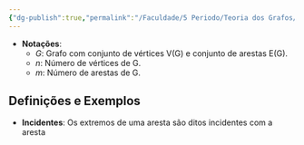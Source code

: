 ```yaml
---
{"dg-publish":true,"permalink":"/Faculdade/5 Periodo/Teoria dos Grafos/Sub-Notes/Conceitos Básicos/","tags":["grafos"]}
---
```



- **Notações**:
	- *G*: Grafo com conjunto de vértices V(G) e conjunto de arestas E(G).
	- *n*: Número de vértices de G.
	- *m*: Número de arestas de G.
## Definições e Exemplos
- **Incidentes**: Os extremos de uma aresta são ditos incidentes com a aresta
<style> .container {font-family: sans-serif; text-align: center;} .button-wrapper button {z-index: 1;height: 40px; width: 100px; margin: 10px;padding: 5px;} .excalidraw .App-menu_top .buttonList { display: flex;} .excalidraw-wrapper { height: 800px; margin: 50px; position: relative;} :root[dir="ltr"] .excalidraw .layer-ui__wrapper .zen-mode-transition.App-menu_bottom--transition-left {transform: none;} </style><script src="https://cdn.jsdelivr.net/npm/react@17/umd/react.production.min.js"></script><script src="https://cdn.jsdelivr.net/npm/react-dom@17/umd/react-dom.production.min.js"></script><script type="text/javascript" src="https://cdn.jsdelivr.net/npm/@excalidraw/excalidraw@0/dist/excalidraw.production.min.js"></script><div id="Drawing_2024-03-17_1752.11.excalidraw.md1"></div><script>(function(){const InitialData={"type":"excalidraw","version":2,"source":"https://github.com/zsviczian/obsidian-excalidraw-plugin/releases/tag/2.0.24","elements":[{"type":"ellipse","version":83,"versionNonce":363897670,"isDeleted":false,"id":"m__w-3O2se0RxAF6xNKwY","fillStyle":"solid","strokeWidth":2,"strokeStyle":"solid","roughness":1,"opacity":100,"angle":0,"x":-237.83984593288878,"y":-127.05612529896217,"strokeColor":"#1e1e1e","backgroundColor":"transparent","width":21.455796767742868,"height":18.186031696330048,"seed":1934291802,"groupIds":["yT83nXoXPczJuJ79fJIJ9","AJ86x_kcttxh-PQo0oyQ-"],"frameId":null,"roundness":{"type":2},"boundElements":[],"updated":1710709230876,"link":null,"locked":false},{"type":"text","version":78,"versionNonce":1435671578,"isDeleted":false,"id":"wPFhmt8e","fillStyle":"solid","strokeWidth":2,"strokeStyle":"solid","roughness":1,"opacity":100,"angle":0,"x":-233.5240003139031,"y":-111.80186387976904,"strokeColor":"#1e1e1e","backgroundColor":"transparent","width":11.3599853515625,"height":25,"seed":704523354,"groupIds":["yT83nXoXPczJuJ79fJIJ9","AJ86x_kcttxh-PQo0oyQ-"],"frameId":null,"roundness":null,"boundElements":[],"updated":1710709230876,"link":null,"locked":false,"fontSize":20,"fontFamily":1,"text":"u","rawText":"u","textAlign":"left","verticalAlign":"top","containerId":null,"originalText":"u","lineHeight":1.25,"baseline":18},{"type":"line","version":191,"versionNonce":2005420678,"isDeleted":false,"id":"WNfo4mPj7oBzBueDPxkis","fillStyle":"solid","strokeWidth":2,"strokeStyle":"solid","roughness":1,"opacity":100,"angle":0,"x":-215.7890922958844,"y":-117.42512739767741,"strokeColor":"#1e1e1e","backgroundColor":"transparent","width":65.96520665238668,"height":1.081396830366998,"seed":1300629062,"groupIds":["yT83nXoXPczJuJ79fJIJ9","AJ86x_kcttxh-PQo0oyQ-"],"frameId":null,"roundness":{"type":2},"boundElements":[],"updated":1710709230876,"link":null,"locked":false,"startBinding":null,"endBinding":null,"lastCommittedPoint":null,"startArrowhead":null,"endArrowhead":null,"points":[[0,0],[65.96520665238668,-1.081396830366998]]},{"type":"ellipse","version":92,"versionNonce":1541146842,"isDeleted":false,"id":"UodOMKIPxDMYplg-L6V_Z","fillStyle":"solid","strokeWidth":2,"strokeStyle":"solid","roughness":1,"opacity":100,"angle":0,"x":-148.30993008098395,"y":-126.94141950490697,"strokeColor":"#1e1e1e","backgroundColor":"transparent","width":16.869790553725124,"height":15.355834991211324,"seed":665602374,"groupIds":["yT83nXoXPczJuJ79fJIJ9","AJ86x_kcttxh-PQo0oyQ-"],"frameId":null,"roundness":{"type":2},"boundElements":[],"updated":1710709230876,"link":null,"locked":false},{"type":"text","version":93,"versionNonce":1718159814,"isDeleted":false,"id":"z2Ve39ME","fillStyle":"solid","strokeWidth":2,"strokeStyle":"solid","roughness":1,"opacity":100,"angle":0,"x":-144.20062212558938,"y":-113.53209880835624,"strokeColor":"#1e1e1e","backgroundColor":"transparent","width":10.459991455078125,"height":25,"seed":2044071366,"groupIds":["yT83nXoXPczJuJ79fJIJ9","AJ86x_kcttxh-PQo0oyQ-"],"frameId":null,"roundness":null,"boundElements":[],"updated":1710709230876,"link":null,"locked":false,"fontSize":20,"fontFamily":1,"text":"v","rawText":"v","textAlign":"left","verticalAlign":"top","containerId":null,"originalText":"v","lineHeight":1.25,"baseline":18},{"type":"text","version":79,"versionNonce":1473895834,"isDeleted":false,"id":"1gb5sA8i","fillStyle":"solid","strokeWidth":2,"strokeStyle":"solid","roughness":1,"opacity":100,"angle":0,"x":-190.26812709922334,"y":-150.51587040690748,"strokeColor":"#1e1e1e","backgroundColor":"transparent","width":10.939987182617188,"height":25,"seed":337262534,"groupIds":["yT83nXoXPczJuJ79fJIJ9","AJ86x_kcttxh-PQo0oyQ-"],"frameId":null,"roundness":null,"boundElements":[],"updated":1710709230876,"link":null,"locked":false,"fontSize":20,"fontFamily":1,"text":"e","rawText":"e","textAlign":"left","verticalAlign":"top","containerId":null,"originalText":"e","lineHeight":1.25,"baseline":18},{"id":"XakQxQmC","type":"text","x":-228.5149927300738,"y":-191.03386714333828,"width":99.41990661621094,"height":25,"angle":0,"strokeColor":"#2f9e44","backgroundColor":"transparent","fillStyle":"solid","strokeWidth":2,"strokeStyle":"solid","roughness":1,"opacity":100,"groupIds":["AJ86x_kcttxh-PQo0oyQ-"],"frameId":null,"roundness":null,"seed":1173685126,"version":69,"versionNonce":292544774,"isDeleted":false,"boundElements":null,"updated":1710709230876,"link":null,"locked":false,"text":"Incidentes","rawText":"Incidentes","fontSize":20,"fontFamily":1,"textAlign":"left","verticalAlign":"top","baseline":18,"containerId":null,"originalText":"Incidentes","lineHeight":1.25}],"appState":{"theme":"dark","viewBackgroundColor":"#ffffff","currentItemStrokeColor":"#2f9e44","currentItemBackgroundColor":"transparent","currentItemFillStyle":"solid","currentItemStrokeWidth":2,"currentItemStrokeStyle":"solid","currentItemRoughness":1,"currentItemOpacity":100,"currentItemFontFamily":1,"currentItemFontSize":20,"currentItemTextAlign":"left","currentItemStartArrowhead":null,"currentItemEndArrowhead":"arrow","scrollX":474.5149927300738,"scrollY":359.7838671433383,"zoom":{"value":2},"currentItemRoundness":"round","gridSize":null,"gridColor":{"Bold":"#C9C9C9FF","Regular":"#EDEDEDFF"},"currentStrokeOptions":null,"previousGridSize":null,"frameRendering":{"enabled":true,"clip":true,"name":true,"outline":true}},"files":{}};InitialData.scrollToContent=true;App=()=>{const e=React.useRef(null),t=React.useRef(null),[n,i]=React.useState({width:void 0,height:void 0});return React.useEffect(()=>{i({width:t.current.getBoundingClientRect().width,height:t.current.getBoundingClientRect().height});const e=()=>{i({width:t.current.getBoundingClientRect().width,height:t.current.getBoundingClientRect().height})};return window.addEventListener("resize",e),()=>window.removeEventListener("resize",e)},[t]),React.createElement(React.Fragment,null,React.createElement("div",{className:"excalidraw-wrapper",ref:t},React.createElement(ExcalidrawLib.Excalidraw,{ref:e,width:n.width,height:n.height,initialData:InitialData,viewModeEnabled:!0,zenModeEnabled:!0,gridModeEnabled:!1})))},excalidrawWrapper=document.getElementById("Drawing_2024-03-17_1752.11.excalidraw.md1");ReactDOM.render(React.createElement(App),excalidrawWrapper);})();</script>
